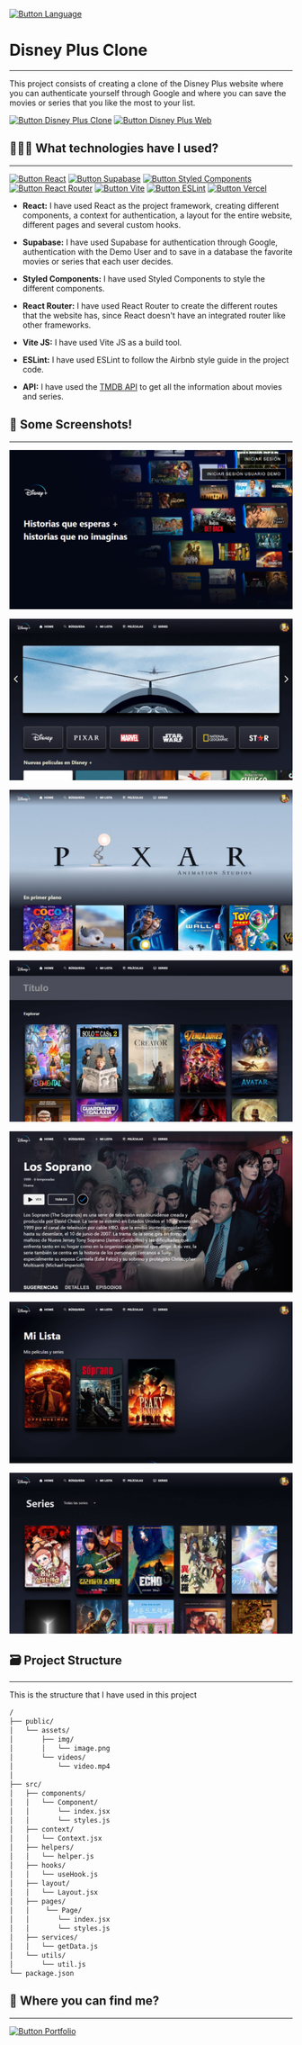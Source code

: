 [Button Language]: https://img.shields.io/badge/Leer%20En%20Español-000000?style=for-the-badge

[![Button Language]](https://github.com/MartinWebDev95/DisneyPlusClone/tree/master/Frontend/README.md)

# Disney Plus Clone
---
[Button Disney Plus Web]: https://img.shields.io/badge/Disney%20Plus%20Original-0B5B9E?style=for-the-badge
[Button Disney Plus Clone]: https://img.shields.io/badge/Disney%20Plus%20Clon-0B5B9E?style=for-the-badge

This project consists of creating a clone of the Disney Plus website where you can authenticate yourself through Google and where you can save the movies or series that you like the most to your list.

[![Button Disney Plus Clone]](https://disneyplus-clone-app.vercel.app/)
[![Button Disney Plus Web]](https://www.disneyplus.com)

## 👨🏽‍💻 What technologies have I used?
---

[Button Vercel]: https://img.shields.io/badge/Deploy%20on%20Vercel-000000?style=for-the-badge&logo=vercel
[Button Supabase]: https://img.shields.io/badge/Supabase-000000?style=for-the-badge&logo=supabase
[Button React]: https://img.shields.io/badge/React-000000?style=for-the-badge&logo=react
[Button Styled Components]:https://img.shields.io/badge/Styled%20Components-000000?style=for-the-badge&logo=styled-components
[Button React Router]:https://img.shields.io/badge/React%20Router-000000?style=for-the-badge&logo=react-router
[Button Vite]:https://img.shields.io/badge/Vite-000000?style=for-the-badge&logo=vite
[Button ESLint]:https://img.shields.io/badge/ESLint-000000?style=for-the-badge&logo=eslint

[![Button React]](https://es.react.dev/)
[![Button Supabase]](https://supabase.com/)
[![Button Styled Components]](https://styled-components.com/)
[![Button React Router]](https://reactrouter.com/en/main)
[![Button Vite]](https://vitejs.dev/)
[![Button ESLint]](https://eslint.org/)
[![Button Vercel]](https://vercel.com/)

- **React:** I have used React as the project framework, creating different components, a context for authentication, a layout for the entire website, different pages and several custom hooks.

- **Supabase:** I have used Supabase for authentication through Google, authentication with the Demo User and to save in a database the favorite movies or series that each user decides.

- **Styled Components:** I have used Styled Components to style the different components.

- **React Router:** I have used React Router to create the different routes that the website has, since React doesn't have an integrated router like other frameworks.

- **Vite JS:** I have used Vite JS as a build tool.

- **ESLint:** I have used ESLint to follow the Airbnb style guide in the project code.

- **API:** I have used the [TMDB API](https://developer.themoviedb.org/docs/getting-started) to get all the information about movies and series.

## 📸 Some Screenshots!
---

![Login Page Screenshot](https://github.com/MartinWebDev95/DisneyPlusClone/blob/master/Frontend/public/assets/img/screenshots/loginPage.png)

![Main Page Screenshot](https://github.com/MartinWebDev95/DisneyPlusClone/blob/master/Frontend/public/assets/img/screenshots/mainPage.png)

![Brand Page Screenshot](https://github.com/MartinWebDev95/DisneyPlusClone/blob/master/Frontend/public/assets/img/screenshots/brandPage.png)

![Search Page Screenshot](https://github.com/MartinWebDev95/DisneyPlusClone/blob/master/Frontend/public/assets/img/screenshots/searchPage.png)

![Detail Page Screenshot](https://github.com/MartinWebDev95/DisneyPlusClone/blob/master/Frontend/public/assets/img/screenshots/detailPage.png)

![My List Page Screenshot](https://github.com/MartinWebDev95/DisneyPlusClone/blob/master/Frontend/public/assets/img/screenshots/myListPage.png)

![Series Page Screenshot](https://github.com/MartinWebDev95/DisneyPlusClone/blob/master/Frontend/public/assets/img/screenshots/seriesPage.png)

## 🗃️ Project Structure
---

This is the structure that I have used in this project

```text
/
├── public/
│   └── assets/
│       ├── img/
│       │   └── image.png
│       └── videos/
│           └── video.mp4
│
├── src/
│   ├── components/
│   │   └── Component/
│   │       └── index.jsx
│   │       └── styles.js
│   ├── context/
│   │   └── Context.jsx
│   ├── helpers/
│   │   └── helper.js
│   ├── hooks/
│   │   └── useHook.js
│   ├── layout/
│   │   └── Layout.jsx
│   ├── pages/
│   │    └── Page/
│   │       └── index.jsx
│   │       └── styles.js
│   ├── services/
│   │   └── getData.js
│   └── utils/
│       └── util.js
└── package.json
```
## 👀 Where you can find me?
---

[Button Portfolio]: https://img.shields.io/badge/Visit%20My%20Portfolio-000000?style=for-the-badge

[![Button Portfolio]](https://my-portolio-martinwebdev95.vercel.app/)